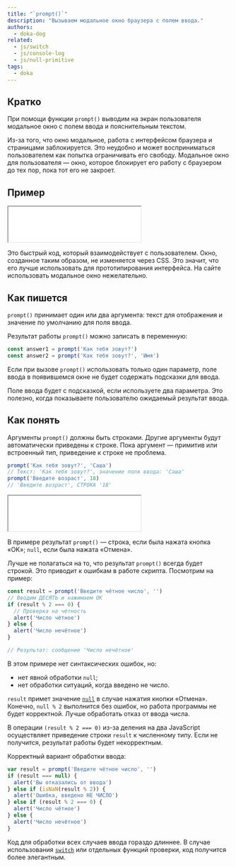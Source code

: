 ```yaml
---
title: "`prompt()`"
description: "Вызываем модальное окно браузера с полем ввода."
authors:
  - doka-dog
related:
  - js/switch
  - js/console-log
  - js/null-primitive
tags:
  - doka
---
```


## Кратко

При помощи функции `prompt()` выводим на экран пользователя модальное окно с полем ввода и пояснительным текстом.

Из-за того, что окно модальное, работа с интерфейсом браузера и страницами заблокируется. Это неудобно и может восприниматься пользователем как попытка ограничивать его свободу. Модальное окно для пользователя — окно, которое блокирует его работу с браузером до тех пор, пока тот его не закроет.

## Пример

<iframe title="Пример работы" src="demos/vindi-r-OqZYEe/" height="80"></iframe>

Это быстрый код, который взаимодействует с пользователем. Окно, созданное таким образом, не изменяется через CSS. Это значит, что его лучше использовать для прототипирования интерфейса. На сайте использовать модальное окно нежелательно.

## Как пишется

`prompt()` принимает один или два аргумента: текст для отображения и значение по умолчанию для поля ввода.

Результат работы `prompt()` можно записать в переменную:

```js
const answer1 = prompt('Как тебя зовут?')
const answer2 = prompt('Как тебя зовут?', 'Имя')
```

Если при вызове `prompt()` использовать только один параметр, поле ввода в появившемся окне не будет содержать подсказки для ввода.

Поле ввода будет с подсказкой, если используете два параметра. Это полезно, когда показываете пользователю ожидаемый результат ввода.

## Как понять

Аргументы `prompt()` должны быть строками. Другие аргументы будут автоматически приведены к строке. Пока аргумент — примитив или встроенный тип, приведение к строке не проблема.

```js
prompt('Как тебя зовут?', 'Саша')
// Текст: 'Как тебя зовут?', значение поля ввода: 'Саша'
prompt('Введите возраст', 18)
// 'Введите возраст', СТРОКА '18'
```

<iframe title="Приведение к строке" src="demos/vindi-r-jJxjNM/" height="80"></iframe>

В примере результат `prompt()` — строка, если была нажата кнопка «OK»; `null`, если была нажата «Отмена».

Лучше не полагаться на то, что результат `prompt()` всегда будет строкой. Это приводит к ошибкам в работе скрипта. Посмотрим на пример:

```js
const result = prompt('Введите чётное число', '')
// Вводим ДЕСЯТЬ и нажимаем ОК
if (result % 2 === 0) {
  // Проверка на чётность
  alert('Число чётное')
} else {
  alert('Число нечётное')
}

// Результат: сообщение 'Число нечётное'
```

В этом примере нет синтаксических ошибок, но:

- нет явной обработки `null`;
- нет обработки ситуаций, когда введено не число.

`result` примет значение [`null`](/js/null-primitive/) в случае нажатия кнопки «Отмена». Конечно, `null % 2` выполнится без ошибок, но работа программы не будет корректной. Лучше обработать отказ от ввода числа.

В операции `(result % 2 === 0)` из-за деления на два JavaScript осуществляет приведение строки `result` к численному типу. Если не получится, результат работы будет некорректным.

Корректный вариант обработки ввода:

```js
var result = prompt('Введите чётное число', '')
if (result === null) {
  alert('Вы отказались от ввода')
} else if (isNaN(result % 2)) {
  alert('Ошибка, введено НЕ ЧИСЛО')
} else if (result % 2 === 0) {
  alert('Число чётное')
} else {
  alert('Число нечётное')
}
```

Код для обработки всех случаев ввода гораздо длиннее. В случае использования [`switch`](/js/switch/) или отдельных функций проверки, код получится более элегантным.

